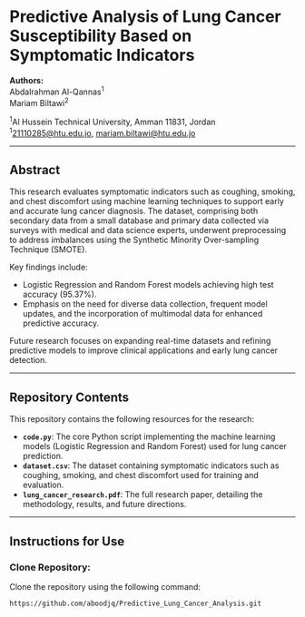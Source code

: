 # Predictive Analysis of Lung Cancer Susceptibility Based on Symptomatic Indicators

**Authors:**  
Abdalrahman Al-Qannas<sup>1</sup>  
Mariam Biltawi<sup>2</sup>  

<sup>1</sup>Al Hussein Technical University, Amman 11831, Jordan  
<sup>1</sup>[21110285@htu.edu.jo](mailto:21110285@htu.edu.jo), [mariam.biltawi@htu.edu.jo](mailto:mariam.biltawi@htu.edu.jo)

---

## Abstract

This research evaluates symptomatic indicators such as coughing, smoking, and chest discomfort using machine learning techniques to support early and accurate lung cancer diagnosis. The dataset, comprising both secondary data from a small database and primary data collected via surveys with medical and data science experts, underwent preprocessing to address imbalances using the Synthetic Minority Over-sampling Technique (SMOTE).

Key findings include:  
- Logistic Regression and Random Forest models achieving high test accuracy (95.37%).  
- Emphasis on the need for diverse data collection, frequent model updates, and the incorporation of multimodal data for enhanced predictive accuracy.

Future research focuses on expanding real-time datasets and refining predictive models to improve clinical applications and early lung cancer detection.

---

## Repository Contents

This repository contains the following resources for the research:

- **`code.py`**: The core Python script implementing the machine learning models (Logistic Regression and Random Forest) used for lung cancer prediction.
- **`dataset.csv`**: The dataset containing symptomatic indicators such as coughing, smoking, and chest discomfort used for training and evaluation.
- **`lung_cancer_research.pdf`**: The full research paper, detailing the methodology, results, and future directions.

---

## Instructions for Use

### Clone Repository:
Clone the repository using the following command:  
```bash
https://github.com/aboodjq/Predictive_Lung_Cancer_Analysis.git
